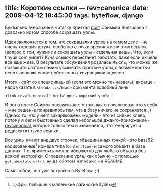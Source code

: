 title: Короткие ссылки — rev=canonical
date: 2009-04-12 18:45:00
tags: byteflow, django
----


Буквально вчера мне в читалку приехал [пост][1] Саймона Виллисона о довольно
новом способе сокращать урлы.

Идея заключается в том, что сокращалки урлов на самом деле - не очень хорошая
штука, особенно с точки зрения жизни этих ссылок (вопрос о том, нужно ли
сокращать урлы - отдельная вещь). Что, если tinyurl.com умрет?  Куча ссылок
перестанет работать, даже если их цель все еще жива. В результате обсуждения
родилась мысль, что можно же позволить сайтам самим указывать короткие урлы,
с возможностью использования своих собственных сокращалок адресов.

Итого - [сайт][3] со спецификацией (если это можно так назвать), вкратце - надо
указать в `<head>...</head>` документа подобный линк:

    <link rev="canonical" href="здесь-короткий-урл">

И вот в посте Саймон рассказывает о том, как он реализовал это у себя - мне
решение понравилось тем, что в базу ничего не сохраняется. ;) Однако то, что у
него захардкожены модели - это не сильно клево, потому я сел и быстренько сделал
небольшое джанго-приложение - [revcanonical][2], которое только тем и
занимается, что генерирует и редиректит такие ссылки.

Все урлы имеют вид двух строчек, объединенных точкой - это
base62-кодированные[^1] номера типа (`ContentType`) и самого объекта в базе
данных. Т.е. применять можно абсолютно для любого объекта без всякой
настройки. Определение урла, как обычно - с помощью `get_absolute_url()`, ну да
об этом написано и в README.

Само собой, оно уже встроено в Byteflow. ;-)

[1]: http://simonwillison.net/2009/Apr/11/revcanonical/
[2]: http://hg.piranha.org.ua/django-revcanonical/
[3]: http://revcanonical.appspot.com/

[^1]: Цифры, большие и маленькие латинские буквы
